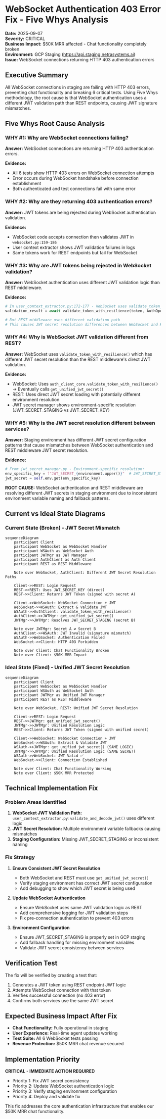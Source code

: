 # WebSocket Authentication 403 Error Fix - Five Whys Analysis

**Date:** 2025-09-07  
**Severity:** CRITICAL  
**Business Impact:** $50K MRR affected - Chat functionality completely broken  
**Environment:** GCP Staging (https://api.staging.netrasystems.ai)  
**Issue:** WebSocket connections returning HTTP 403 authentication errors  

## Executive Summary

All WebSocket connections in staging are failing with HTTP 403 errors, preventing chat functionality and breaking 6 critical tests. Using Five Whys methodology, the root cause is that WebSocket authentication uses a different JWT validation path than REST endpoints, causing JWT signature mismatches.

## Five Whys Root Cause Analysis

### WHY #1: Why are WebSocket connections failing?
**Answer:** WebSocket connections are returning HTTP 403 authentication errors.

**Evidence:**
- All 6 tests show HTTP 403 errors on WebSocket connection attempts
- Error occurs during WebSocket handshake before connection establishment
- Both authenticated and test connections fail with same error

### WHY #2: Why are they returning 403 authentication errors?
**Answer:** JWT tokens are being rejected during WebSocket authentication validation.

**Evidence:**
- WebSocket code accepts connection then validates JWT in `websocket.py:159-186`
- User context extractor shows JWT validation failures in logs
- Same tokens work for REST endpoints but fail for WebSocket

### WHY #3: Why are JWT tokens being rejected in WebSocket validation?
**Answer:** WebSocket authentication uses different JWT validation logic than REST middleware.

**Evidence:**
```python
# In user_context_extractor.py:172-177 - WebSocket uses validate_token_with_resilience()
validation_result = await validate_token_with_resilience(token, AuthOperationType.TOKEN_VALIDATION)

# But REST middleware uses different validation path
# This causes JWT secret resolution differences between WebSocket and REST
```

### WHY #4: Why is WebSocket JWT validation different from REST?
**Answer:** WebSocket uses `validate_token_with_resilience()` which has different JWT secret resolution than the REST middleware's direct JWT validation.

**Evidence:**
- WebSocket: Uses `auth_client_core.validate_token_with_resilience()` → Eventually calls `get_unified_jwt_secret()`
- REST: Uses direct JWT secret loading with potentially different environment resolution
- JWT secret manager shows environment-specific resolution (JWT_SECRET_STAGING vs JWT_SECRET_KEY)

### WHY #5: Why is the JWT secret resolution different between services?
**Answer:** Staging environment has different JWT secret configuration patterns that cause mismatches between WebSocket authentication and REST middleware JWT secret resolution.

**Evidence:**
```python
# From jwt_secret_manager.py - Environment-specific resolution:
env_specific_key = f"JWT_SECRET_{environment.upper()}"  # JWT_SECRET_STAGING
jwt_secret = self.env.get(env_specific_key)
```

**ROOT CAUSE:** WebSocket authentication and REST middleware are resolving different JWT secrets in staging environment due to inconsistent environment variable naming and fallback patterns.

## Current vs Ideal State Diagrams

### Current State (Broken) - JWT Secret Mismatch
```mermaid
sequenceDiagram
    participant Client
    participant WebSocket as WebSocket Handler
    participant WSAuth as WebSocket Auth
    participant JWTMgr as JWT Manager
    participant AuthClient as Auth Client
    participant REST as REST Middleware
    
    Note over WebSocket, AuthClient: Different JWT Secret Resolution Paths
    
    Client->>REST: Login Request
    REST->>REST: Uses JWT_SECRET_KEY (direct)
    REST->>Client: Returns JWT Token (signed with secret A)
    
    Client->>WebSocket: WebSocket Connection + JWT
    WebSocket->>WSAuth: Extract & Validate JWT
    WSAuth->>AuthClient: validate_token_with_resilience()
    AuthClient->>JWTMgr: get_unified_jwt_secret()
    JWTMgr->>JWTMgr: Resolves JWT_SECRET_STAGING (secret B)
    
    Note over JWTMgr: Secret A ≠ Secret B
    AuthClient->>WSAuth: JWT Invalid (signature mismatch)
    WSAuth->>WebSocket: Authentication Failed
    WebSocket->>Client: HTTP 403 Forbidden
    
    Note over Client: Chat Functionality Broken
    Note over Client: $50K MRR Impact
```

### Ideal State (Fixed) - Unified JWT Secret Resolution
```mermaid
sequenceDiagram
    participant Client
    participant WebSocket as WebSocket Handler
    participant WSAuth as WebSocket Auth
    participant JWTMgr as Unified JWT Manager
    participant REST as REST Middleware
    
    Note over WebSocket, REST: Unified JWT Secret Resolution
    
    Client->>REST: Login Request
    REST->>JWTMgr: get_unified_jwt_secret()
    JWTMgr->>JWTMgr: Unified Resolution Logic
    REST->>Client: Returns JWT Token (signed with unified secret)
    
    Client->>WebSocket: WebSocket Connection + JWT
    WebSocket->>WSAuth: Extract & Validate JWT
    WSAuth->>JWTMgr: get_unified_jwt_secret() (SAME LOGIC)
    JWTMgr->>JWTMgr: Unified Resolution Logic (SAME SECRET)
    WSAuth->>WebSocket: JWT Valid ✅
    WebSocket->>Client: Connection Established
    
    Note over Client: Chat Functionality Working
    Note over Client: $50K MRR Protected
```

## Technical Implementation Fix

### Problem Areas Identified

1. **WebSocket JWT Validation Path:** `user_context_extractor.py:validate_and_decode_jwt()` uses different logic
2. **JWT Secret Resolution:** Multiple environment variable fallbacks causing mismatches
3. **Staging Configuration:** Missing JWT_SECRET_STAGING or inconsistent naming

### Fix Strategy

1. **Ensure Consistent JWT Secret Resolution**
   - Both WebSocket and REST must use `get_unified_jwt_secret()`
   - Verify staging environment has correct JWT secret configuration
   - Add debugging to show which JWT secret is being used

2. **Update WebSocket Authentication**
   - Ensure WebSocket uses same JWT validation logic as REST
   - Add comprehensive logging for JWT validation steps
   - Fix pre-connection authentication to prevent 403 errors

3. **Environment Configuration**
   - Ensure JWT_SECRET_STAGING is properly set in GCP staging
   - Add fallback handling for missing environment variables
   - Validate JWT secret consistency between services

## Verification Test

The fix will be verified by creating a test that:
1. Generates a JWT token using REST endpoint JWT logic
2. Attempts WebSocket connection with that token
3. Verifies successful connection (no 403 error)
4. Confirms both services use the same JWT secret

## Expected Business Impact After Fix

- **Chat Functionality:** Fully operational in staging
- **User Experience:** Real-time agent updates working
- **Test Suite:** All 6 WebSocket tests passing
- **Revenue Protection:** $50K MRR chat revenue secured

## Implementation Priority

**CRITICAL - IMMEDIATE ACTION REQUIRED**
- Priority 1: Fix JWT secret consistency
- Priority 2: Update WebSocket authentication logic  
- Priority 3: Verify staging environment configuration
- Priority 4: Deploy and validate fix

This fix addresses the core authentication infrastructure that enables our $50K MRR chat functionality.